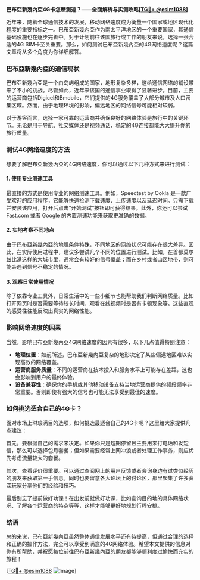 **巴布亞新幾內亞4G卡怎麽測速？——全面解析与实测攻略[[TG💪+ @esim1088](https://t.me/s/esim1088)]**

近年来，随着全球通信技术的发展，移动网络速度成为衡量一个国家或地区现代化程度的重要指标之一。巴布亞新幾內亞作为南太平洋地区的一个重要国家，其通信基础设施也在逐步完善中。对于计划前往该国旅行或工作的朋友来说，选择一张合适的4G SIM卡至关重要。那么，如何测试巴布亞新幾內亞的4G网络速度呢？这篇文章将从多个角度为你详细解答。

### 巴布亞新幾內亞的通信现状

巴布亞新幾內亞是一个由岛屿组成的国家，地形复杂多样，这给通信网络的铺设带来了不小的挑战。尽管如此，近年来该国的通信事业取得了显著进步。目前，主要的运营商包括Digicel和Bmobile，它们提供的4G服务覆盖了大部分城市及人口密集区域。然而，由于地理环境的影响，偏远地区的网络信号可能相对较弱。

对于游客而言，选择一家可靠的运营商并确保良好的网络体验是旅行中的关键环节。无论是用于导航、社交媒体还是视频通话，稳定的4G连接都能大大提升你的旅行质量。

### 测试4G网络速度的方法

想要了解巴布亞新幾內亞的4G网络速度，你可以通过以下几种方式来进行测试：

#### 1. 使用专业测速工具

最直接的方式是使用专业的网络测速工具。例如，Speedtest by Ookla 是一款广受欢迎的应用程序，它能够快速检测下载速度、上传速度以及延迟时间。只需下载并安装该应用，打开后点击“开始测试”按钮即可获得结果。此外，你还可以尝试Fast.com 或者 Google 的内置测速功能来获取更准确的数据。

#### 2. 实地考察不同地点

由于巴布亞新幾內亞的地理条件特殊，不同地区的网络状况可能存在很大差异。因此，在实际使用过程中，建议多尝试几个不同的位置进行测试。比如，在首都莫尔兹比港这样的大城市里，通常会有较好的信号覆盖；而在乡村或者山区地带，则可能会遇到信号不稳定的情况。

#### 3. 观察日常使用情况

除了依靠专业工具外，日常生活中的一些小细节也能帮助我们判断网络质量。比如打开网页时是否需要等待较长时间、观看在线视频时是否有卡顿现象等。这些直观的感受往往能反映出真实的网络性能。

### 影响网络速度的因素

当然，影响巴布亞新幾內亞4G网络速度的因素有很多，以下几点值得特别注意：

- **地理位置**：如前所述，巴布亞新幾內亞复杂的地形决定了某些偏远地区难以实现高效的网络覆盖。
- **运营商服务质量**：不同的运营商在技术投入和服务水平上可能存在差距，这也会影响到用户的最终体验。
- **设备兼容性**：确保你的手机或其他移动设备支持当地运营商提供的频段频率非常重要。否则即使有强大的信号也可能无法享受到最佳的速度。

### 如何挑选适合自己的4G卡？

面对市场上琳琅满目的选项，如何挑选最适合自己的4G卡呢？这里给大家提供几点建议：

首先，要根据自己的需求来决定。如果你只是短期停留且主要用来打电话和发短信，那么可以选择包月套餐；但如果需要经常上网冲浪或者处理工作事务，则应优先考虑流量较大的套餐。

其次，查看评价很重要。可以通过查阅网上的用户反馈或者咨询身边有过类似经历的朋友来获取第一手信息。同时也要留意各大论坛上的讨论区，那里聚集了许多资深玩家分享他们的经验和技巧。

最后别忘了提前做好功课！在出发前就做好功课，比如查询目的地的具体网络状况、了解各个运营商的特点等等，这样才能够更好地规划行程安排。

### 结语

总的来说，巴布亞新幾內亞虽然整体通信发展水平还有待提高，但通过合理的选择和正确的操作方法，完全可以享受到满意的4G网络体验。希望本文提供的信息对你有所帮助，并祝愿每位前往巴布亞新幾內亞的朋友都能够顺利度过愉快而充实的旅程！

[[TG💪+ @esim1088](https://t.me/s/esim1088) ![Image](https://i.postimg.cc/4NQfJmqS/Snipaste-2025-05-13-00-14-12.png)]